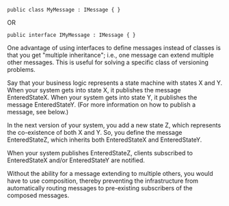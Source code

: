 <!--
title: "How to Define a Message?"
tags: ""
summary: "<pre><code>public class MyMessage : IMessage { }
</code></pre>

<p>OR</p>
"
-->

    public class MyMessage : IMessage { }

OR

    public interface IMyMessage : IMessage { }

One advantage of using interfaces to define messages instead of classes is that you get "multiple inheritance"; i.e., one message can extend multiple other messages. This is useful for solving a specific class of versioning problems.

Say that your business logic represents a state machine with states X and Y. When your system gets into state X, it publishes the message EnteredStateX. When your system gets into state Y, it publishes the message EnteredStateY. (For more information on how to publish a message, see below.)

In the next version of your system, you add a new state Z, which represents the co-existence of both X and Y. So, you define the message EnteredStateZ, which inherits both EnteredStateX and EnteredStateY.

When your system publishes EnteredStateZ, clients subscribed to EnteredStateX and/or EnteredStateY are notified.

Without the ability for a message extending to multiple others, you would have to use composition, thereby preventing the infrastructure from automatically routing messages to pre-existing subscribers of the composed messages.

